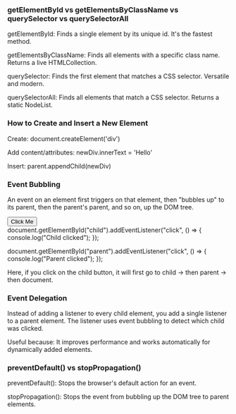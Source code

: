 ### getElementById vs getElementsByClassName vs querySelector vs querySelectorAll
getElementById: Finds a single element by its unique id. It's the fastest method.

getElementsByClassName: Finds all elements with a specific class name. Returns a live HTMLCollection.

querySelector: Finds the first element that matches a CSS selector. Versatile and modern.

querySelectorAll: Finds all elements that match a CSS selector. Returns a static NodeList.

### How to Create and Insert a New Element
Create: document.createElement('div')

Add content/attributes: newDiv.innerText = 'Hello'

Insert: parent.appendChild(newDiv) 

### Event Bubbling
An event on an element first triggers on that element, then "bubbles up" to its parent, then the parent's parent, and so on, up the DOM tree.

<div id="parent">
  <button id="child">Click Me</button>
</div>
document.getElementById("child").addEventListener("click", () => {
  console.log("Child clicked");
});

document.getElementById("parent").addEventListener("click", () => {
  console.log("Parent clicked");
});

Here, if you click on the child button, it will first go to child → then parent → then document.

### Event Delegation
Instead of adding a listener to every child element, you add a single listener to a parent element. The listener uses event bubbling to detect which child was clicked.

Useful because: It improves performance and works automatically for dynamically added elements.

### preventDefault() vs stopPropagation()
preventDefault(): Stops the browser's default action for an event.

stopPropagation(): Stops the event from bubbling up the DOM tree to parent elements.